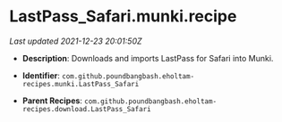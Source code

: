 # LastPass_Safari.munki.recipe

_Last updated 2021-12-23 20:01:50Z_

- **Description**: Downloads and imports LastPass for Safari into Munki.

- **Identifier**: `com.github.poundbangbash.eholtam-recipes.munki.LastPass_Safari`

- **Parent Recipes**: `com.github.poundbangbash.eholtam-recipes.download.LastPass_Safari`
